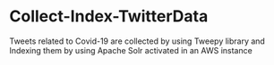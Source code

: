 # Collect-Index-TwitterData

Tweets related to Covid-19 are collected by using Tweepy library and Indexing them by using Apache Solr activated in an AWS instance
